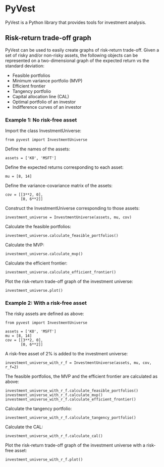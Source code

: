 # PyVest

PyVest is a Python library that provides tools for investment 
analysis.

## Risk-return trade-off graph

PyVest can be used to easily create graphs of risk-return trade-off. 
Given a set of risky and/or non-risky assets, the following objects 
can be represented on a two-dimensional graph of the expected return 
vs the standard deviation:

- Feasible portfolios
- Minimum variance portfolio (MVP)
- Efficient frontier
- Tangency portfolio
- Capital allocation line (CAL)
- Optimal portfolio of an investor
- Indifference curves of an investor


### Example 1: No risk-free asset

Import the class InvestmentUniverse:

    from pyvest import InvestmentUniverse

Define the names of the assets:

    assets = ['KO', 'MSFT']

Define the expected returns corresponding to each asset:

    mu = [8, 14]

Define the variance-covariance matrix of the assets:

    cov = [[3**2, 0],
           [0, 6**2]]

Construct the InvestmentUniverse corresponding to those assets:

    investment_universe = InvestmentUniverse(assets, mu, cov)

Calculate the feasible portfolios:

    investment_universe.calculate_feasible_portfolios()

Calculate the MVP:

    investment_universe.calculate_mvp()

Calculate the efficient frontier:

    investment_universe.calculate_efficient_frontier()

Plot the risk-return trade-off graph of the investment universe:

    investment_universe.plot()

### Example 2: With a risk-free asset

The risky assets are defined as above:

    from pyvest import InvestmentUniverse

    assets = ['KO', 'MSFT']
    mu = [8, 14]
    cov = [[3**2, 0],
           [0, 6**2]]

A risk-free asset of 2% is added to the investment universe:

    investment_universe_with_r_f = InvestmentUniverse(assets, mu, cov, r_f=2)

The feasible portfolios, the MVP and the efficient frontier are 
calculated as above:

    investment_universe_with_r_f.calculate_feasible_portfolios()
    investment_universe_with_r_f.calculate_mvp()
    investment_universe_with_r_f.calculate_efficient_frontier()

Calculate the tangency portfolio:

    investment_universe_with_r_f.calculate_tangency_portfolio()

Calculate the CAL:

    investment_universe_with_r_f.calculate_cal()

Plot the risk-return trade-off graph of the investment universe with a 
risk-free asset:

    investment_universe_with_r_f.plot()